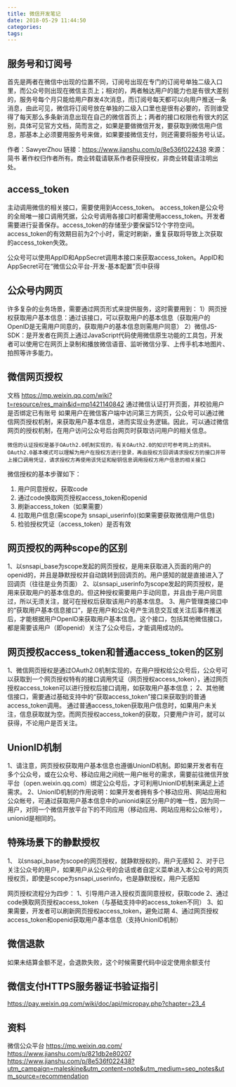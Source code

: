 ```yaml
---
title: 微信开发笔记
date: 2018-05-29 11:44:50
categories:
tags:
---
```

## 服务号和订阅号
首先是两者在微信中出现的位置不同，订阅号出现在专门的订阅号单独二级入口里，而公众号则出现在微信主页上；相对的，两者触达用户的能力也是有很大差别的，服务号每个月只能给用户群发4次消息，而订阅号每天都可以向用户推送一条消息，由此可见，微信将订阅号放在单独的二级入口里也是很有必要的，否则谁受得了每天那么多条新消息出现在自己的微信首页上；两者的接口权限也有很大的区别，具体可见官方文档，简而言之，如果是要做微信开发，要获取到微信用户信息，那基本上必须要用服务号来做，如果要接微信支付，则还需要将服务号认证。

作者：SawyerZhou
链接：https://www.jianshu.com/p/8e536f022438
來源：简书
著作权归作者所有。商业转载请联系作者获得授权，非商业转载请注明出处。

## access_token
主动调用微信的相关接口，需要使用到Access_token。
access_token是公众号的全局唯一接口调用凭据，公众号调用各接口时都需使用access_token。开发者需要进行妥善保存。access_token的存储至少要保留512个字符空间。access_token的有效期目前为2个小时，需定时刷新，重复获取将导致上次获取的access_token失效。

公众号可以使用AppID和AppSecret调用本接口来获取access_token。AppID和AppSecret可在“微信公众平台-开发-基本配置”页中获得

## 公众号内网页
许多复杂的业务场景，需要通过网页形式来提供服务，这时需要用到：
1）网页授权获取用户基本信息：通过该接口，可以获取用户的基本信息（获取用户的OpenID是无需用户同意的，获取用户的基本信息则需用户同意）
2）微信JS-SDK：是开发者在网页上通过JavaScript代码使用微信原生功能的工具包，开发者可以使用它在网页上录制和播放微信语音、监听微信分享、上传手机本地图片、拍照等许多能力。

## 微信网页授权
文档 https://mp.weixin.qq.com/wiki?t=resource/res_main&id=mp1421140842
通过微信认证打开页面，并校验用户是否绑定已有账号
如果用户在微信客户端中访问第三方网页，公众号可以通过微信网页授权机制，来获取用户基本信息，进而实现业务逻辑。因此，可以通过微信网页的授权机制，在用户访问公众号后台网页时获取访问用户的相关信息。

```
微信的认证授权是基于OAuth2.0机制实现的，有关OAuth2.0的知识可参考网上的资料。OAuth2.0基本模式可以理解为用户在授权方进行登录，再由授权方回调请求授权方的接口并带上接口调用凭证，请求授权方再使用该凭证和秘钥信息调用授权方用户信息的相关接口
```

微信授权的基本步骤如下：
1. 用户同意授权，获取code
2. 通过code换取网页授权access_token和openid
3. 刷新access_token（如果需要）
4. 拉取用户信息(需scope为 snsapi_userinfo)(如果需要获取微信用户信息)
5. 检验授权凭证（access_token）是否有效

## 网页授权的两种scope的区别
1、以snsapi_base为scope发起的网页授权，是用来获取进入页面的用户的openid的，并且是静默授权并自动跳转到回调页的。用户感知的就是直接进入了回调页（往往是业务页面）
2、以snsapi_userinfo为scope发起的网页授权，是用来获取用户的基本信息的。但这种授权需要用户手动同意，并且由于用户同意过，所以无须关注，就可在授权后获取该用户的基本信息。
3、用户管理类接口中的“获取用户基本信息接口”，是在用户和公众号产生消息交互或关注后事件推送后，才能根据用户OpenID来获取用户基本信息。这个接口，包括其他微信接口，都是需要该用户（即openid）关注了公众号后，才能调用成功的。

## 网页授权access_token和普通access_token的区别
1、微信网页授权是通过OAuth2.0机制实现的，在用户授权给公众号后，公众号可以获取到一个网页授权特有的接口调用凭证（网页授权access_token），通过网页授权access_token可以进行授权后接口调用，如获取用户基本信息；
2、其他微信接口，需要通过基础支持中的“获取access_token”接口来获取到的普通access_token调用。
通过普通access_token获取用户信息时，如果用户未关注，信息获取就为空。而网页授权access_token的获取，只要用户许可，就可以获得，不论用户是否关注。

## UnionID机制
1、请注意，网页授权获取用户基本信息也遵循UnionID机制。即如果开发者有在多个公众号，或在公众号、移动应用之间统一用户帐号的需求，需要前往微信开放平台（open.weixin.qq.com）绑定公众号后，才可利用UnionID机制来满足上述需求。
2、UnionID机制的作用说明：如果开发者拥有多个移动应用、网站应用和公众帐号，可通过获取用户基本信息中的unionid来区分用户的唯一性，因为同一用户，对同一个微信开放平台下的不同应用（移动应用、网站应用和公众帐号），unionid是相同的。

## 特殊场景下的静默授权
1、 以snsapi_base为scope的网页授权，就静默授权的，用户无感知
2、对于已关注公众号的用户，如果用户从公众号的会话或者自定义菜单进入本公众号的网页授权页，即使是scope为snsapi_userinfo，也是静默授权，用户无感知

网页授权流程分为四步：
1、引导用户进入授权页面同意授权，获取code
2、通过code换取网页授权access_token（与基础支持中的access_token不同）
3、如果需要，开发者可以刷新网页授权access_token，避免过期
4、通过网页授权access_token和openid获取用户基本信息（支持UnionID机制）

## 微信退款
如果未结算金额不足，会退款失败，这个时候需要代码中设定使用余额支付

## 微信支付HTTPS服务器证书验证指引
https://pay.weixin.qq.com/wiki/doc/api/micropay.php?chapter=23_4

## 资料
微信公众平台 https://mp.weixin.qq.com/
https://www.jianshu.com/p/821db2e80207
https://www.jianshu.com/p/8e536f022438?utm_campaign=maleskine&utm_content=note&utm_medium=seo_notes&utm_source=recommendation
